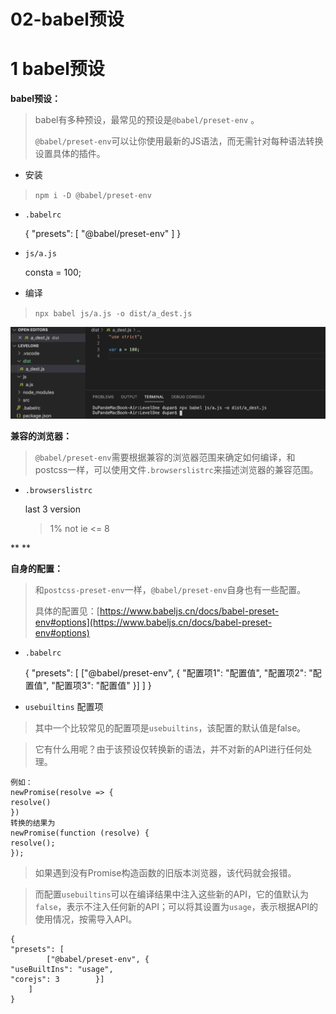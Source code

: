 # 02-babel预设 
# 1 babel预设

**babel预设：**

> babel有多种预设，最常见的预设是`@babel/preset-env` 。
> 
> 
> 
> 
> `@babel/preset-env`可以让你使用最新的JS语法，而无需针对每种语法转换设置具体的插件。

- 安装

> `npm i -D @babel/preset-env`

- `.babelrc`

    {
    "presets": [
    "@babel/preset-env"    ]
    }

- `js/a.js`

    consta = 100;

- 编译

> `npx babel js/a.js -o dist/a_dest.js`

![image.png](../../.gitbook/assets/1603108084801-a1ad3d89-68a8-41df-8498-c33b78eb850d.png)

**兼容的浏览器：**

> `@babel/preset-env`需要根据兼容的浏览器范围来确定如何编译，和postcss一样，可以使用文件`.browserslistrc`来描述浏览器的兼容范围。

- `.browserslistrc`

    last 3 version
    > 1%
    not ie <= 8

**
**

**自身的配置：**

> 和`postcss-preset-env`一样，`@babel/preset-env`自身也有一些配置。
> 
> 
> 
> 
> 具体的配置见：[https://www.babeljs.cn/docs/babel-preset-env#options](https://www.babeljs.cn/docs/babel-preset-env#options)

- `.babelrc`

    {
    "presets": [
            ["@babel/preset-env", {
    "配置项1": "配置值",
    "配置项2": "配置值",
    "配置项3": "配置值"        }]
        ]
    }

- `usebuiltins` 配置项

> 其中一个比较常见的配置项是`usebuiltins`，该配置的默认值是false。

> 它有什么用呢？由于该预设仅转换新的语法，并不对新的API进行任何处理。

    例如：
    newPromise(resolve => {
    resolve()
    })
    转换的结果为
    newPromise(function (resolve) {
    resolve();
    });

> 如果遇到没有Promise构造函数的旧版本浏览器，该代码就会报错。

> 而配置`usebuiltins`可以在编译结果中注入这些新的API，它的值默认为`false`，表示不注入任何新的API；可以将其设置为`usage`，表示根据API的使用情况，按需导入API。

    {
    "presets": [
            ["@babel/preset-env", {
    "useBuiltIns": "usage",
    "corejs": 3        }]
        ]
    }